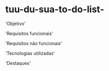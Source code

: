 # tuu-du-sua-to-do-list-

'Objetivo'

'Requisitos funcionais'

'Requisitos não funcionais'

'Tecnologias utilizadas'

'Destaques'

